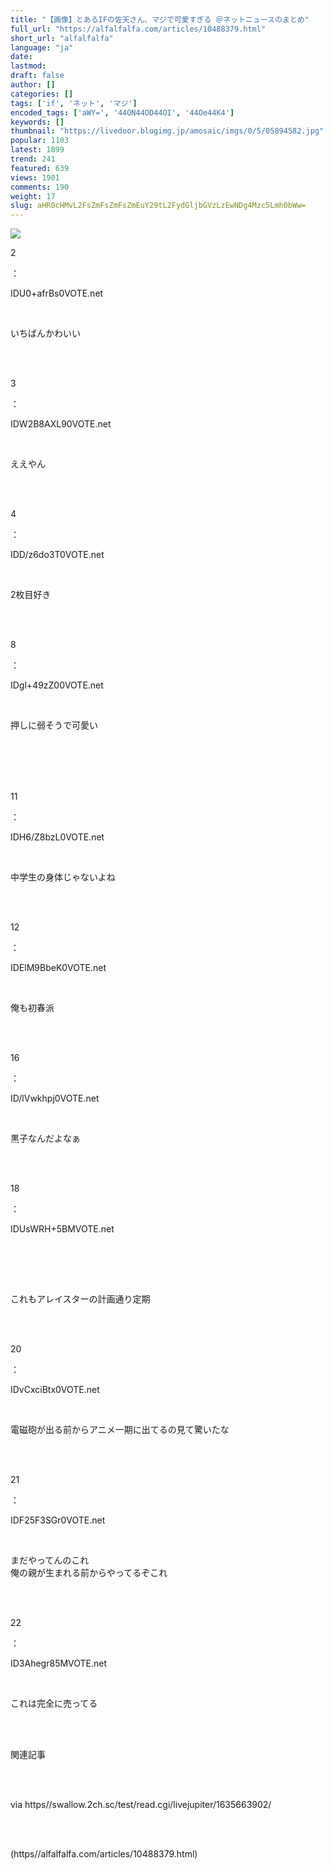 ```yaml
---
title: "【画像】とあるIFの佐天さん、マジで可愛すぎる ＠ネットニュースのまとめ"
full_url: "https://alfalfalfa.com/articles/10488379.html"
short_url: "alfalfalfa"
language: "ja"
date: 
lastmod: 
draft: false
author: []
categories: []
tags: ['if', 'ネット', 'マジ']
encoded_tags: ['aWY=', '44ON44OD44OI', '44Oe44K4']
keywords: []
thumbnail: "https://livedoor.blogimg.jp/amosaic/imgs/0/5/05894582.jpg"
popular: 1103
latest: 1899
trend: 241
featured: 639
views: 1901
comments: 190
weight: 17
slug: aHR0cHMvL2FsZmFsZmFsZmEuY29tL2FydGljbGVzLzEwNDg4Mzc5Lmh0bWw=
---
```


![](https://livedoor.blogimg.jp/amosaic/imgs/0/5/05894582.jpg)

<div><p class='res_info'><p class='res_num'>2</p>：<p class='res_name'></p><p class='res_matome'><p class='res_id'>IDU0+afrBs0VOTE.net</p></p></p><br> <p class='res_body'>いちばんかわいい</p><br> <br> <p class='res_info'><p class='res_num'>3</p>：<p class='res_name'></p><p class='res_matome'><p class='res_id'>IDW2B8AXL90VOTE.net</p></p></p><br> <p class='res_body'>ええやん</p><br> <br> <p class='res_info'><p class='res_num'>4</p>：<p class='res_name'></p><p class='res_matome'><p class='res_id'>IDD/z6do3T0VOTE.net</p></p></p><br> <p class='res_body'>2枚目好き</p><br> <br> <p class='res_info'><p class='res_num'>8</p>：<p class='res_name'></p><p class='res_matome'><p class='res_id'>IDgl+49zZ00VOTE.net</p></p></p><br> <p class='res_body'>押しに弱そうで可愛い</p><br> <br> <br> <br> <p class='res_info'><p class='res_num'>11</p>：<p class='res_name'></p><p class='res_matome'><p class='res_id'>IDH6/Z8bzL0VOTE.net</p></p></p><br> <p class='res_body'>中学生の身体じゃないよね</p><br> <br> <p class='res_info'><p class='res_num'>12</p>：<p class='res_name'></p><p class='res_matome'><p class='res_id'>IDElM9BbeK0VOTE.net</p></p></p><br> <p class='res_body'>俺も初春派</p><br> <br> <p class='res_info'><p class='res_num'>16</p>：<p class='res_name'></p><p class='res_matome'><p class='res_id'>ID/lVwkhpj0VOTE.net</p></p></p><br> <p class='res_body'>黒子なんだよなぁ</p><br> <br> <p class='res_info'><p class='res_num'>18</p>：<p class='res_name'></p><p class='res_matome'><p class='res_id'>IDUsWRH+5BMVOTE.net</p></p></p><br> <br> <p class='in_ads'></p><br> <p>これもアレイスターの計画通り定期</p><br> <br> <p class='res_info'><p class='res_num'>20</p>：<p class='res_name'></p><p class='res_matome'><p class='res_id'>IDvCxciBtx0VOTE.net</p></p></p><br> <p class='res_body'>電磁砲が出る前からアニメ一期に出てるの見て驚いたな</p><br> <br> <p class='res_info'><p class='res_num'>21</p>：<p class='res_name'></p><p class='res_matome'><p class='res_id'>IDF25F3SGr0VOTE.net</p></p></p><br> <p class='res_body'>まだやってんのこれ<br> 俺の親が生まれる前からやってるぞこれ</p><br> <br> <p class='res_info'><p class='res_num'>22</p>：<p class='res_name'></p><p class='res_matome'><p class='res_id'>ID3Ahegr85MVOTE.net</p></p></p><br> <p class='res_body'>これは完全に売ってる</p><br> <br> <p id='related-title'>関連記事</p><br> <br> <p class='in_ads'></p><p class='via'>via https//swallow.2ch.sc/test/read.cgi/livejupiter/1635663902/</p><br> <br> </div>

(https//alfalfalfa.com/articles/10488379.html)
